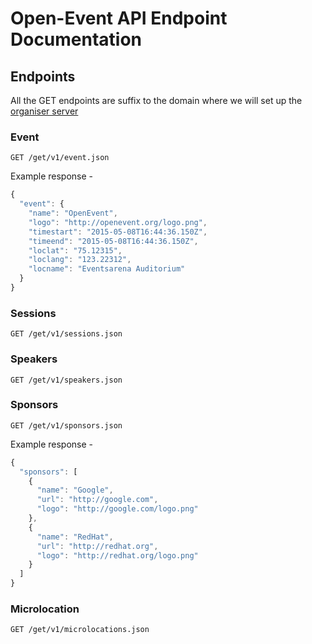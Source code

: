 # Open-Event API Endpoint Documentation

## Endpoints
All the GET endpoints are suffix to the domain where we will set up the [organiser server](https://github.com/fossasia/open-event-orga-server)   

### Event
` GET /get/v1/event.json `  


Example response - 
```javascript
{
  "event": {
    "name": "OpenEvent",
    "logo": "http://openevent.org/logo.png",
    "timestart": "2015-05-08T16:44:36.150Z",
    "timeend": "2015-05-08T16:44:36.150Z",
    "loclat": "75.12315",
    "loclang": "123.22312",
    "locname": "Eventsarena Auditorium"
  }
}
```


### Sessions
` GET /get/v1/sessions.json ` 

### Speakers
` GET /get/v1/speakers.json ` 

### Sponsors
` GET /get/v1/sponsors.json ` 

Example response  - 
```javascript
{
  "sponsors": [
    {
      "name": "Google",
      "url": "http://google.com",
      "logo": "http://google.com/logo.png"
    },
    {
      "name": "RedHat",
      "url": "http://redhat.org",
      "logo": "http://redhat.org/logo.png"
    }
  ]
}
```

### Microlocation
` GET /get/v1/microlocations.json ` 
